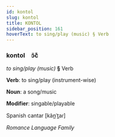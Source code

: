 ```yaml
---
id: kontol
slug: kontol
title: KONTOL
sidebar_position: 161
hoverText: to sing/play (music) § Verb
---
```


### kontol&emsp;<span kind="abugida">ɔ̃c͊</span>

*to sing/play (music)* **§** Verb

**Verb**: to sing/play (instrument-wise)

**Noun**: a song/music

**Modifier**: singable/playable

Spanish cantar [kãn̪ˈt̪aɾ]

*Romance Language Family*